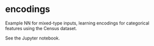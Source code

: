 # encodings
Example NN for mixed-type inputs, learning encodings for categorical features using the Census dataset.

See the Jupyter notebook.
